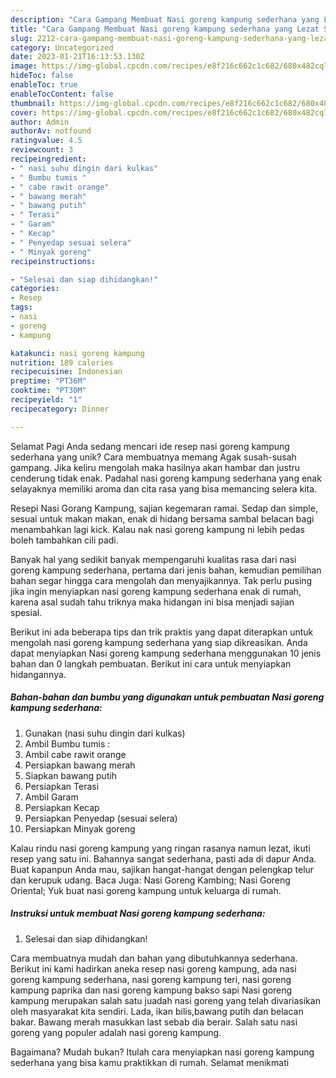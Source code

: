 ```yaml
---
description: "Cara Gampang Membuat Nasi goreng kampung sederhana yang Lezat Sekali, Lezat"
title: "Cara Gampang Membuat Nasi goreng kampung sederhana yang Lezat Sekali, Lezat"
slug: 2212-cara-gampang-membuat-nasi-goreng-kampung-sederhana-yang-lezat-sekali-lezat
category: Uncategorized
date: 2023-01-21T16:13:53.130Z
image: https://img-global.cpcdn.com/recipes/e8f216c662c1c682/680x482cq70/nasi-goreng-kampung-sederhana-foto-resep-utama.jpg
hideToc: false
enableToc: true
enableTocContent: false
thumbnail: https://img-global.cpcdn.com/recipes/e8f216c662c1c682/680x482cq70/nasi-goreng-kampung-sederhana-foto-resep-utama.jpg
cover: https://img-global.cpcdn.com/recipes/e8f216c662c1c682/680x482cq70/nasi-goreng-kampung-sederhana-foto-resep-utama.jpg
author: Admin
authorAv: notfound
ratingvalue: 4.5
reviewcount: 3
recipeingredient:
- " nasi suhu dingin dari kulkas"
- " Bumbu tumis "
- " cabe rawit orange"
- " bawang merah"
- " bawang putih"
- " Terasi"
- " Garam"
- " Kecap"
- " Penyedap sesuai selera"
- " Minyak goreng"
recipeinstructions:

- "Selesai dan siap dihidangkan!"
categories:
- Resep
tags:
- nasi
- goreng
- kampung

katakunci: nasi goreng kampung 
nutrition: 189 calories
recipecuisine: Indonesian
preptime: "PT36M"
cooktime: "PT30M"
recipeyield: "1"
recipecategory: Dinner

---
```



Selamat Pagi Anda sedang mencari ide resep nasi goreng kampung sederhana yang unik? Cara membuatnya memang Agak susah-susah gampang. Jika keliru mengolah maka hasilnya akan hambar dan justru cenderung tidak enak. Padahal nasi goreng kampung sederhana yang enak selayaknya memiliki aroma dan cita rasa yang bisa memancing selera kita.


Resepi Nasi Gorang Kampung, sajian kegemaran ramai. Sedap dan simple, sesuai untuk makan makan, enak di hidang bersama sambal belacan bagi menambahkan lagi kick. Kalau nak nasi goreng kampung ni lebih pedas boleh tambahkan cili padi.

Banyak hal yang sedikit banyak mempengaruhi kualitas rasa dari nasi goreng kampung sederhana, pertama dari jenis bahan, kemudian pemilihan bahan segar hingga cara mengolah dan menyajikannya. Tak perlu pusing jika ingin menyiapkan nasi goreng kampung sederhana enak di rumah, karena asal sudah tahu triknya maka hidangan ini bisa menjadi sajian spesial.


Berikut ini ada beberapa tips dan trik praktis yang dapat diterapkan untuk mengolah nasi goreng kampung sederhana yang siap dikreasikan. Anda dapat menyiapkan Nasi goreng kampung sederhana menggunakan 10 jenis bahan dan 0 langkah pembuatan. Berikut ini cara untuk menyiapkan hidangannya.

<!--inarticleads1-->

##### Bahan-bahan dan bumbu yang digunakan untuk pembuatan Nasi goreng kampung sederhana:

1. Gunakan  (nasi suhu dingin dari kulkas)
1. Ambil  Bumbu tumis :
1. Ambil  cabe rawit orange
1. Persiapkan  bawang merah
1. Siapkan  bawang putih
1. Persiapkan  Terasi
1. Ambil  Garam
1. Persiapkan  Kecap
1. Persiapkan  Penyedap (sesuai selera)
1. Persiapkan  Minyak goreng


Kalau rindu nasi goreng kampung yang ringan rasanya namun lezat, ikuti resep yang satu ini. Bahannya sangat sederhana, pasti ada di dapur Anda. Buat kapanpun Anda mau, sajikan hangat-hangat dengan pelengkap telur dan kerupuk udang. Baca Juga: Nasi Goreng Kambing; Nasi Goreng Oriental; Yuk buat nasi goreng kampung untuk keluarga di rumah. 

<!--inarticleads2-->

##### Instruksi untuk membuat Nasi goreng kampung sederhana:


1. Selesai dan siap dihidangkan!

Cara membuatnya mudah dan bahan yang dibutuhkannya sederhana. Berikut ini kami hadirkan aneka resep nasi goreng kampung, ada nasi goreng kampung sederhana, nasi goreng kampung teri, nasi goreng kampung paprika dan nasi goreng kampung bakso sapi Nasi goreng kampung merupakan salah satu juadah nasi goreng yang telah divariasikan oleh masyarakat kita sendiri. Lada, ikan bilis,bawang putih dan belacan bakar. Bawang merah masukkan last sebab dia berair. Salah satu nasi goreng yang populer adalah nasi goreng kampung. 

Bagaimana? Mudah bukan? Itulah cara menyiapkan nasi goreng kampung sederhana yang bisa kamu praktikkan di rumah. Selamat menikmati
